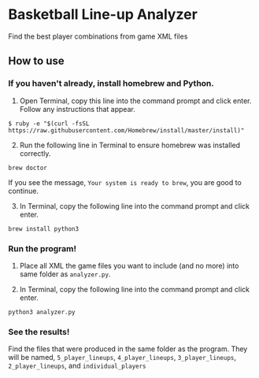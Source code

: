# Basketball Line-up Analyzer
Find the best player combinations from game XML files

## How to use
### If you haven't already, install homebrew and Python.
1. Open Terminal, copy this line into the command prompt and click enter. Follow any instructions that appear.
```
$ ruby -e "$(curl -fsSL https://raw.githubusercontent.com/Homebrew/install/master/install)"
```
2. Run the following line in Terminal to ensure homebrew was installed correctly.

`brew doctor`

If you see the message, `Your system is ready to brew`, you are good to continue.

3. In Terminal, copy the following line into the command prompt and click enter.
```
brew install python3
```

### Run the program!
1. Place all XML the game files you want to include (and no more) into same folder as `analyzer.py`.

2. In Terminal, copy the following line into the command prompt and click enter.

`python3 analyzer.py`

### See the results! 
Find the files that were produced in the same folder as the program. They will be named, `5_player_lineups`, `4_player_lineups`, `3_player_lineups`, `2_player_lineups`, and `individual_players`
